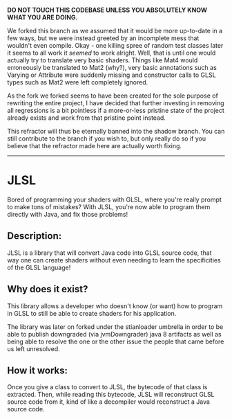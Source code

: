 **DO NOT TOUCH THIS CODEBASE UNLESS YOU ABSOLUTELY KNOW WHAT YOU ARE DOING.**

We forked this branch as we assumed that it would be more up-to-date in
a few ways, but we were instead greeted by an incomplete mess that
wouldn't even compile. Okay - one killing spree of random test classes
later it seems to all work it *seemed* to work alright. Well, that is
until one would actually try to translate very basic shaders. Things
like Mat4 would erroneously be translated to Mat2 (why?), very basic
annotations such as Varying or Attribute were suddenly missing and
constructor calls to GLSL types such as Mat2 were left completely ignored.

As the fork we forked seems to have been created for the sole purpose of
rewriting the entire project, I have decided that further investing in
removing all regressions is a bit pointless if a more-or-less pristine
state of the project already exists and work from that pristine
point instead.

This refractor will thus be eternally banned into the shadow branch.
You can still contribute to the branch if you wish to, but only really do
so if you believe that the refractor made here are actually worth
fixing.

---

# JLSL

Bored of programming your shaders with GLSL, where you're really prompt to make
tons of mistakes? With JLSL, you're now able to program them directly with Java,
and fix those problems!

## Description:

JLSL is a library that will convert Java code into GLSL source code, that way
one can create shaders without even needing to learn the specificities of the
GLSL language!

## Why does it exist?

This library allows a developer who doesn't know (or want) how to program in GLSL
to still be able to create shaders for his application.

The library was later on forked under the stianloader umbrella in order to be
able to publish downgraded (via jvmDowngrader) java 8 artifacts as well as
being able to resolve the one or the other issue the people that came before us
left unresolved.

## How it works:

Once you give a class to convert to JLSL, the bytecode of that class is
extracted. Then, while reading this bytecode, JLSL will reconstruct GLSL source
code from it, kind of like a decompiler would reconstruct a Java source code.
